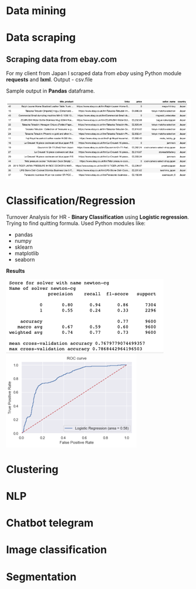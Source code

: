 # Data mining 

# Data scraping

## Scraping data from ebay.com
For my client from Japan I scraped data from *ebay* using Python module **requests** and **lxml**.
Output - csv.file

Sample output in **Pandas** dataframe.

![scraped_ebay.png](scraped_ebay.png)

# Classification/Regression

Turnover Analysis for HR - **Binary Classification** using **Logistic regression**.
Trying to find quitting formula. Used Python modules like:
- pandas
- numpy
- sklearn
- matplotlib
- seaborn

**Results**

![metrics_logistics](metrics_logistics.png)
![roc_curve_logistic](roc_curve_logistic.png)









# Clustering 


# NLP 


# Chatbot telegram


# Image classification


# Segmentation 
